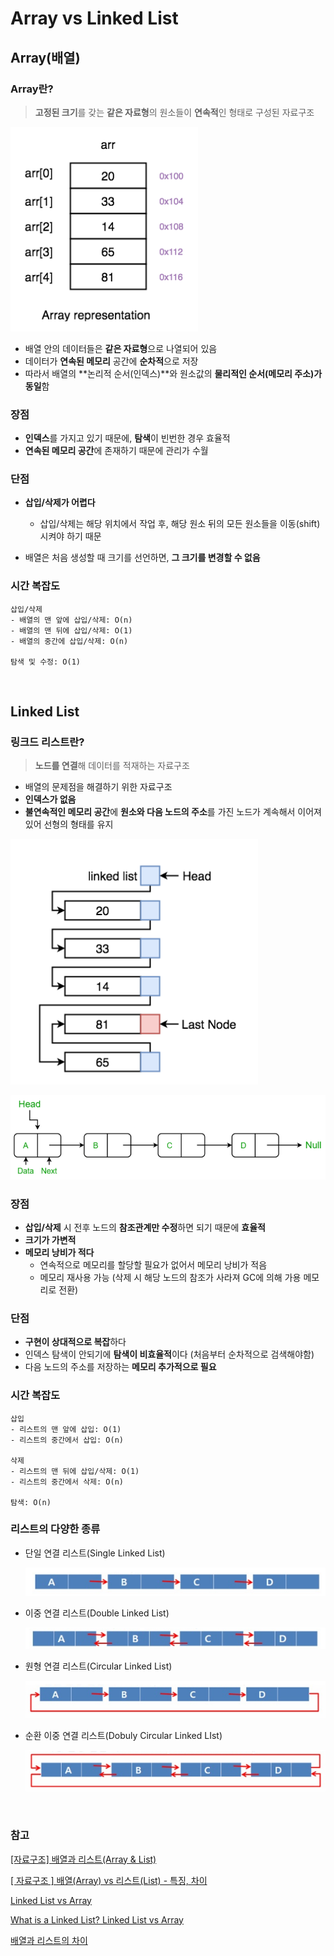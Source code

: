 # Array vs Linked List

## Array(배열)

### Array란?

> **고정된 크기**를 갖는 **같은 자료형**의 원소들이 **연속적**인 형태로 구성된 자료구조

![image-20221110172144652](Array%20vs%20Linked%20List.assets/image-20221110172144652.png)

- 배열 안의 데이터들은 **같은 자료형**으로 나열되어 있음
- 데이터가 **연속된 메모리** 공간에 **순차적**으로 저장
- 따라서 배열의 **논리적 순서(인덱스)**와 원소값의 **물리적인 순서(메모리 주소)가 동일**함

### 장점

- **인덱스**를 가지고 있기 때문에, **탐색**이 빈번한 경우 효율적
- **연속된 메모리 공간**에 존재하기 때문에 관리가 수월

### 단점

- **삽입/삭제가 어렵다**
  - 삽입/삭제는 해당 위치에서 작업 후, 해당 원소 뒤의 모든 원소들을 이동(shift)시켜야 하기 때문

- 배열은 처음 생성할 때 크기를 선언하면, **그 크기를 변경할 수 없음**

### 시간 복잡도

```
삽입/삭제
- 배열의 맨 앞에 삽입/삭제: O(n)
- 배열의 맨 뒤에 삽입/삭제: O(1)
- 배열의 중간에 삽입/삭제: O(n)

탐색 및 수정: O(1)
```





<br/>

## Linked List

### 링크드 리스트란?

> **노드를 연결**해 데이터를 적재하는 자료구조

- 배열의 문제점을 해결하기 위한 자료구조
- **인덱스가 없음**
- **불연속적인 메모리 공간**에 **원소와 다음 노드의 주소**를 가진 노드가 계속해서 이어져 있어 선형의 형태를 유지



![image-20221110172259730](Array%20vs%20Linked%20List.assets/image-20221110172259730.png)

![image-20221110172309892](Array%20vs%20Linked%20List.assets/image-20221110172309892.png)

### 장점

- **삽입/삭제** 시 전후 노드의 **참조관계만 수정**하면 되기 때문에 **효율적**
- **크기가 가변적**
- **메모리 낭비가 적다**
  - 연속적으로 메모리를 할당할 필요가 없어서 메모리 낭비가 적음
  - 메모리 재사용 가능 (삭제 시 해당 노드의 참조가 사라져 GC에 의해 가용 메모리로 전환)

### 단점

- **구현이 상대적으로 복잡**하다
- 인덱스 탐색이 안되기에 **탐색이 비효율적**이다 (처음부터 순차적으로 검색해야함)
- 다음 노드의 주소를 저장하는 **메모리 추가적으로 필요**

### 시간 복잡도

```
삽입
- 리스트의 맨 앞에 삽입: O(1)
- 리스트의 중간에서 삽입: O(n)

삭제
- 리스트의 맨 뒤에 삽입/삭제: O(1)
- 리스트의 중간에서 삭제: O(n)

탐색: O(n)
```

### 리스트의 다양한 종류

- 단일 연결 리스트(Single Linked List)

  ![image-20221110173456548](Array%20vs%20Linked%20List.assets/image-20221110173456548.png)

- 이중 연결 리스트(Double Linked List)

  ![image-20221110173503961](Array%20vs%20Linked%20List.assets/image-20221110173503961.png)
- 원형 연결 리스트(Circular Linked List)

  ![image-20221110173510209](Array%20vs%20Linked%20List.assets/image-20221110173510209.png)
- 순환 이중 연결 리스트(Dobuly Circular Linked LIst)

  ![image-20221110173518585](Array%20vs%20Linked%20List.assets/image-20221110173518585.png)

<br/>

### 참고

[[자료구조] 배열과 리스트(Array & List)](https://bigsong.tistory.com/31)

[[ 자료구조 ] 배열(Array) vs 리스트(List) - 특징, 차이](https://jy-tblog.tistory.com/38)

[Linked List vs Array](https://www.geeksforgeeks.org/linked-list-vs-array/)

[What is a Linked List? Linked List vs Array](https://medium.com/@yk392/what-is-a-linked-list-linked-list-vs-array-92f0db4015cc)

[배열과 리스트의 차이](https://bb-dochi.tistory.com/9)
